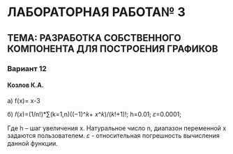 # ЛАБОРАТОРНАЯ РАБОТА№ 3

## ТЕМА: РАЗРАБОТКА СОБСТВЕННОГО КОМПОНЕНТА ДЛЯ ПОСТРОЕНИЯ ГРАФИКОВ

### Вариант 12 

#### Козлов К.А.


а) f(x)= x-3

б) 𝑓(𝑥)=(1/n!)*∑(k=1,n)((−1)^𝑘+ 𝑥^𝑘)/(𝑘!+1)!; h=0.01; 𝜀=0.0001;

Где h – шаг увеличения x. Натуральное число n, диапазон переменной х задаются пользователем. 𝜀 - относительная погрешность вычисления данной функции.
